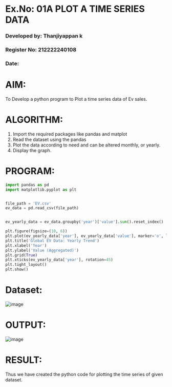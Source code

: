 # Ex.No: 01A PLOT A TIME SERIES DATA

###  Developed by: Thanjiyappan k

###  Register No: 212222240108

###  Date:  

# AIM:
To Develop a python program to Plot a time series data of Ev sales.
# ALGORITHM:
1. Import the required packages like pandas and matplot
2. Read the dataset using the pandas
3. Plot the data according to need and can be altered monthly, or yearly.
4. Display the graph.
# PROGRAM:
```py
import pandas as pd
import matplotlib.pyplot as plt


file_path = 'EV.csv'
ev_data = pd.read_csv(file_path)


ev_yearly_data = ev_data.groupby('year')['value'].sum().reset_index()

plt.figure(figsize=(10, 6))
plt.plot(ev_yearly_data['year'], ev_yearly_data['value'], marker='o', linestyle='-', color='b')
plt.title('Global EV Data: Yearly Trend')
plt.xlabel('Year')
plt.ylabel('Value (Aggregated)')
plt.grid(True)
plt.xticks(ev_yearly_data['year'], rotation=45)
plt.tight_layout()
plt.show()

```

# Dataset:
![image](https://github.com/user-attachments/assets/d279cac7-332d-4760-a233-4c78b3b1e9b8)

# OUTPUT:

![image](https://github.com/user-attachments/assets/bd563094-afa4-48dc-9cf0-fc6f3e28f7e7)






# RESULT:
Thus we have created the python code for plotting the time series of given dataset.
